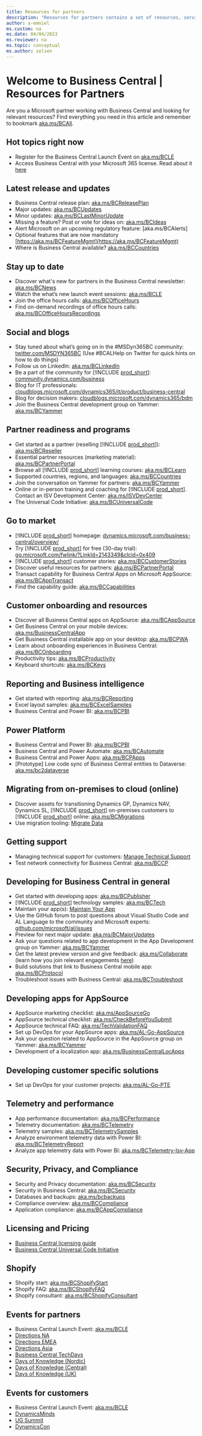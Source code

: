 ```yaml
---
title: Resources for partners
description: "Resources for partners contains a set of resources, services, and tools to support Microsoft Dynamics 365 Business Central."
author: a-emniel
ms.custom: na
ms.date: 04/04/2023
ms.reviewer: na
ms.topic: conceptual
ms.author: solsen
---
```


# Welcome to Business Central | Resources for Partners

Are you a Microsoft partner working with Business Central and looking for relevant resources? Find everything you need in this article and remember to bookmark [aka.ms/BCAll](https://aka.ms/BCAll).

## Hot topics right now
- Register for the Business Central Launch Event on [aka.ms/BCLE](https://aka.ms/BCLE)
- Access Business Central with your Microsoft 365 license. Read about it [here](/dynamics365-release-plan/2022wave2/smb/dynamics365-business-central/access-business-central-365-license)

## Latest release and updates  
- Business Central release plan: [aka.ms/BCReleasePlan](https://aka.ms/BCReleasePlan) 
- Major updates: [aka.ms/BCUpdates](https://aka.ms/BCUpdates)
- Minor updates: [aka.ms/BCLastMinorUpdate](https://aka.ms/BCLastMinorUpdate) 
- Missing a feature? Post or vote for ideas on: [aka.ms/BCIdeas](https://aka.ms/BCIdeas) 
- Alert Microsoft on an upcoming regulatory feature: [aka.ms/BCAlerts]
- Optional features that are now mandatory [https://aka.ms/BCFeatureMgmt](https://aka.ms/BCFeatureMgmt)
- Where is Business Central available? [aka.ms/BCCountries](https://aka.ms/BCCountries)

## Stay up to date
- Discover what's new for partners in the Business Central newsletter: [aka.ms/BCNews](https://aka.ms/BCNews)
- Watch the what’s new launch event sessions: [aka.ms/BCLE](https://aka.ms/BCLE) 
- Join the office hours calls: [aka.ms/BCOfficeHours](https://aka.ms/BCOfficeHours)
- Find on-demand recordings of office hours calls: [aka.ms/BCOfficeHoursRecordings](https://aka.ms/BCOfficeHoursRecordings)


## Social and blogs
- Stay tuned about what’s going on in the #MSDyn365BC community: [twitter.com/MSDYN365BC](https://twitter.com/MSDYN365BC) (Use #BCALHelp on Twitter for quick hints on how to do things) 
- Follow us on LinkedIn: [aka.ms/BCLinkedIn](https://aka.ms/BCLinkedIn)
- Be a part of the community for [!INCLUDE [prod_short](../includes/prod_short.md)]: [community.dynamics.com/business](https://community.dynamics.com/business) 
- Blog for IT professionals: [cloudblogs.microsoft.com/dynamics365/it/product/business-central](https://cloudblogs.microsoft.com/dynamics365/it/product/business-central/)
- Blog for decision makers: [cloudblogs.microsoft.com/dynamics365/bdm](https://cloudblogs.microsoft.com/dynamics365/bdm)
- Join the Business Central development group on Yammer: [aka.ms/BCYammer](https://aka.ms/BCYammer) 

## Partner readiness and programs
- Get started as a partner (reselling [!INCLUDE [prod_short](../includes/prod_short.md)]): [aka.ms/BCReseller](https://aka.ms/BCReseller)
- Essential partner resources (marketing material): [aka.ms/BCPartnerPortal](https://aka.ms/BCPartnerPortal)  
- Browse all [!INCLUDE [prod_short](../includes/prod_short.md)] learning courses: [aka.ms/BCLearn](https://aka.ms/BCLearn) 
- Supported countries, regions, and languages: [aka.ms/BCCountries](https://aka.ms/BCCountries) 
- Join the conversation on Yammer for partners: [aka.ms/BCYammer](https://aka.ms/BCYammer)  
- Online or in-person training and coaching for [!INCLUDE [prod_short](../includes/prod_short.md)]. Contact an ISV Development Center: [aka.ms/ISVDevCenter](https://aka.ms/ISVDevCenter)
- The Universal Code Initiative: [aka.ms/BCUniversalCode](https://aka.ms/BCUniversalCode) 

## Go to market 
- [!INCLUDE [prod_short](../includes/prod_short.md)] homepage: [dynamics.microsoft.com/business-central/overview/](https://dynamics.microsoft.com/business-central/overview/)  
- Try [!INCLUDE [prod_short](../includes/prod_short.md)] for free (30-day trial): [go.microsoft.com/fwlink/?LinkId=2143349&clcid=0x409](https://go.microsoft.com/fwlink/?LinkId=2143349&clcid=0x409)
- [!INCLUDE [prod_short](../includes/prod_short.md)] customer stories: [aka.ms/BCCustomerStories](https://aka.ms/BCCustomerStories) 
- Discover useful resources for partners: [aka.ms/BCPartnerPortal](https://aka.ms/BCPartnerPortal)
- Transact capability for Business Central Apps on Microsoft AppSource: [aka.ms/BCAppTransact](https://aka.ms/BCAppTransact)
- Find the capability guide: [aka.ms/BCCapabilities](https://aka.ms/BCCapabilities)

## Customer onboarding and resources 
- Discover all Business Central apps on AppSource: [aka.ms/BCAppSource](https://appsource.microsoft.com/marketplace/apps?page=1&product=dynamics-365-business-central)
- Get Business Central on your mobile devices: [aka.ms/BusinessCentralApp](https://aka.ms/BusinessCentralApp)
- Get Business Central installable app on your desktop: [aka.ms/BCPWA](https://aka.ms/BCPWA)
- Learn about onboarding experiences in Business Central: [aka.ms/BCOnboarding](https://aka.ms/bconboarding)
- Productivity tips: [aka.ms/BCProductivity](https://aka.ms/BCProductivity) 
- Keyboard shortcuts: [aka.ms/BCKeys](https://aka.ms/BCKeys)

## Reporting and Business intelligence  
- Get started with reporting: [aka.ms/BCReporting](https://aka.ms/BCReporting)
- Excel layout samples: [aka.ms/BCExcelSamples](https://aka.ms/BCExcelSamples)
- Business Central and Power BI: [aka.ms/BCPBI](https://aka.ms/BCPBI)

## Power Platform  
- Business Central and Power BI: [aka.ms/BCPBI](https://aka.ms/BCPBI)
- Business Central and Power Automate: [aka.ms/BCAutomate](https://aka.ms/BCAutomate) 
- Business Central and Power Apps: [aka.ms/BCPApps](https://aka.ms/BCPApps)
- [Prototype] Low code sync of Business Central entities to Dataverse: [aka.ms/bc2dataverse](https://aka.ms/BC2Dataverse)

## Migrating from on-premises to cloud (online)  
- Discover assets for transitioning Dynamics GP, Dynamics NAV, Dynamics SL, [!INCLUDE [prod_short](../includes/prod_short.md)] on-premises customers to [!INCLUDE [prod_short](../includes/prod_short.md)] online: [aka.ms/BCMigrations](https://aka.ms/BCMigrations)  
- Use migration tooling: [Migrate Data](../../administration/migrate-data.md) 

## Getting support
- Managing technical support for customers: [Manage Technical Support](../../administration/manage-technical-support.md) 
- Test network connectivity for Business Central: [aka.ms/BCCP](https://aka.ms/BCCP)

## Developing for Business Central in general
- Get started with developing apps: [aka.ms/BCPublisher](https://aka.ms/BCPublisher)
- [!INCLUDE [prod_short](../includes/prod_short.md)] technology samples: [aka.ms/BCTech](https://aka.ms/BCTech)
- Maintain your app(s): [Maintain Your App](../app-maintain.md) 
- Use the GitHub forum to post questions about Visual Studio Code and AL Language to the community and Microsoft experts: [github.com/microsoft/al/issues](https://github.com/microsoft/al/issues) 
- Preview for next major update: [aka.ms/BCMajorUpdates](https://aka.ms/BCMajorUpdates)
- Ask your questions related to app development in the App Development group on Yammer: [aka.ms/BCYammer](https://aka.ms/BCYammer) 
- Get the latest preview version and give feedback: [aka.ms/Collaborate](https://aka.ms/Collaborate) (learn how you join relevant engagements [here](/dynamics365/business-central/dev-itpro/developer/readiness/get-started#step-4-getting-access-to-preview-bits))
- Build solutions that link to Business Central mobile app: [aka.ms/BCProtocol](https://aka.ms/BCProtocol)
- Troubleshoot issues with Business Central: [aka.ms/BCTroubleshoot](https://aka.ms/bctroubleshoot)

## Developing apps for AppSource
- AppSource marketing checklist: [aka.ms/AppSourceGo](https://aka.ms/AppSourceGo)
- AppSource technical checklist: [aka.ms/CheckBeforeYouSubmit](https://aka.ms/CheckBeforeYouSubmit)
- AppSource technical FAQ: [aka.ms/TechValidationFAQ](https://aka.ms/TechValidationFAQ) 
- Set up DevOps for your AppSource apps: [aka.ms/AL-Go-AppSource](https://aka.ms/AL-Go-AppSource)
- Ask your question related to AppSource in the AppSource group on Yammer: [aka.ms/BCYammer](https://aka.ms/BCYammer) 
- Development of a localization app: [aka.ms/BusinessCentralLocApps](https://aka.ms/businesscentrallocapps) 

## Developing customer specific solutions
- Set up DevOps for your customer projects: [aka.ms/AL-Go-PTE](https://aka.ms/AL-Go-PTE)

## Telemetry and performance
- App performance documentation: [aka.ms/BCPerformance](https://aka.ms/BCPerformance)
- Telemetry documentation: [aka.ms/BCTelemetry](https://aka.ms/BCTelemetry) 
- Telemetry samples: [aka.ms/BCTelemetrySamples](https://aka.ms/BCTelemetrySamples) 
- Analyze environment telemetry data with Power BI: [aka.ms/BCTelemetryReport](https://aka.ms/BCTelemetryReport) 
- Analyze app telemetry data with Power BI: [aka.ms/BCTelemetry-Isv-App](https://aka.ms/BCTelemetry-isv-app) 

## Security, Privacy, and Compliance
- Security and Privacy documentation: [aka.ms/BCSecurity](https://aka.ms/BCSecurity) 
- Security in Business Central: [aka.ms/BCSecurity](https://aka.ms/BCSecurity)
- Databases and backups: [aka.ms/bcbackups](https://aka.ms/BCBackups)
- Compliance overview: [aka.ms/BCCompliance](https://aka.ms/BCCompliance)
- Application compliance: [aka.ms/BCAppCompliance](https://aka.ms/BCAppCompliance)


## Licensing and Pricing  
- [Business Central licensing guide](https://go.microsoft.com/fwlink/?LinkId=866544&clcid=0x409)
- [Business Central Universal Code Initiative](https://partner.microsoft.com/resources/collection/microsoft-publisher-program#/)


## Shopify
- Shopify start: [aka.ms/BCShopifyStart](https://aka.ms/BCShopifyStart)
- Shopify FAQ: [aka.ms/BCShopifyFAQ](https://aka.ms/BCShopifyFAQ)
- Shopify consultant: [aka.ms/BCShopifyConsultant](https://aka.ms/BCShopifyConsultant)

## Events for partners
- Business Central Launch Event: [aka.ms/BCLE](https://aka.ms/BCLE)
- [Directions NA](https://directionsna.com) 
- [Directions EMEA](https://directions4partners.com/events/directions-emea-2023/)  
- [Directions Asia](https://directions4partners.com/events/directions-asia-2023/) 
- [Business Central TechDays](https://bctechdays.com)
- [Days of Knowledge (Nordic)](https://directions4partners.com/days-of-knowledge/nordic-2023/)
- [Days of Knowledge (Central)](https://directions4partners.com/days-of-knowledge/central-2023/) 
- [Days of Knowledge (UK)](https://directions4partners.com/days-of-knowledge/uk-2023/)

## Events for customers
- Business Central Launch Event: [aka.ms/BCLE](https://aka.ms/BCLE)
- [DynamicsMinds](https://www.dynamicsminds.com/)
- [UG Summit](https://www.summitna.com/)
- [DynamicsCon](https://dynamicscon.com/)
